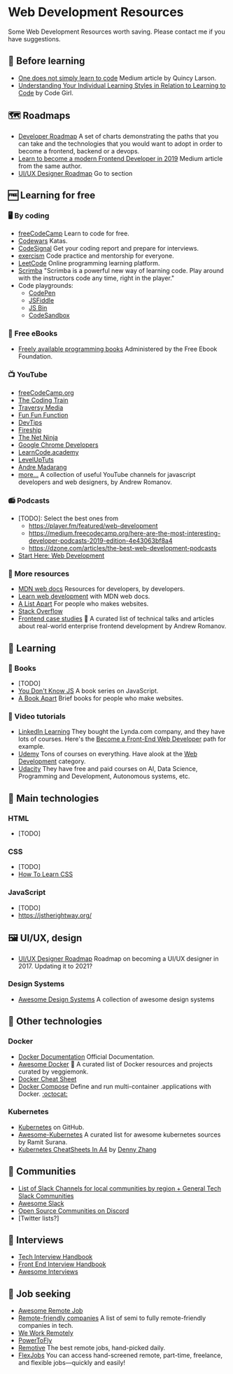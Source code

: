 # Web Development Resources

Some Web Development Resources worth saving. Please contact me if you have suggestions.

## 📗 Before learning

* [One does not simply learn to code](https://medium.freecodecamp.org/one-does-not-simply-learn-to-code-f25bacdc5b62) Medium article by Quincy Larson.
* [Understanding Your Individual Learning Styles in Relation to Learning to Code](https://medium.com/career-change-coder/understanding-your-individual-learning-styles-in-relation-to-learning-to-code-3ad24ebec551) by Code Girl.

## 🗺️ Roadmaps

* [Developer Roadmap](https://github.com/kamranahmedse/developer-roadmap) A set of charts demonstrating the paths that you can take and the technologies that you would want to adopt in order to become a frontend, backend or a devops.
* [Learn to become a modern Frontend Developer in 2019](https://medium.com/tech-tajawal/modern-frontend-developer-in-2018-4c2072fa2b9c) Medium article from the same author.
* [UI/UX Designer Roadmap](#%EF%B8%8F-uiux-design) Go to section

## 🆓 Learning for free

### 🖥️ By coding
* [freeCodeCamp](https://www.freecodecamp.org/) Learn to code for free.
* [Codewars](https://www.codewars.com/) Katas.
* [CodeSignal](https://codesignal.com/developers/) Get your coding report and prepare for interviews.
* [exercism](https://exercism.io/) Code practice and mentorship for everyone.
* [LeetCode](https://leetcode.com/) Online programming learning platform.
* [Scrimba](https://scrimba.com/) "Scrimba is a powerful new way of learning code. Play around with the instructors code any time, right in the player."
* Code playgrounds:
  * [CodePen](https://codepen.io/)
  * [JSFiddle](https://jsfiddle.net/)
  * [JS Bin](https://jsbin.com/?html,output)
  * [CodeSandbox](https://codesandbox.io/)

### 📖 Free eBooks
* [Freely available programming books](https://github.com/EbookFoundation/free-programming-books#readme) Administered by the Free Ebook Foundation.

### 📺 YouTube
* [freeCodeCamp.org](https://www.youtube.com/channel/UC8butISFwT-Wl7EV0hUK0BQ)
* [The Coding Train](https://www.youtube.com/channel/UCvjgXvBlbQiydffZU7m1_aw)
* [Traversy Media](https://www.youtube.com/channel/UC29ju8bIPH5as8OGnQzwJyA)
* [Fun Fun Function](https://www.youtube.com/channel/UCO1cgjhGzsSYb1rsB4bFe4Q)
* [DevTips](https://www.youtube.com/user/DevTipsForDesigners)
* [Fireship](https://www.youtube.com/channel/UCsBjURrPoezykLs9EqgamOA)
* [The Net Ninja](https://www.youtube.com/channel/UCW5YeuERMmlnqo4oq8vwUpg)
* [Google Chrome Developers](https://www.youtube.com/channel/UCnUYZLuoy1rq1aVMwx4aTzw)
* [LearnCode.academy](https://www.youtube.com/user/learncodeacademy)
* [LevelUpTuts](https://www.youtube.com/user/LevelUpTuts)
* [Andre Madarang](https://www.youtube.com/channel/UCtb40EQj2inp8zuaQlLx3iQ)
* [more...](https://github.com/andrew--r/channels) A collection of useful YouTube channels for javascript developers and web designers, by Andrew Romanov.

### 📻 Podcasts
* [TODO]: Select the best ones from 
  - https://player.fm/featured/web-development
  - https://medium.freecodecamp.org/here-are-the-most-interesting-developer-podcasts-2019-edition-4e43063bf8a4
  - https://dzone.com/articles/the-best-web-development-podcasts
* [Start Here: Web Development](https://soundcloud.com/starthere-webdev/)

### 📀 More resources
* [MDN web docs](https://developer.mozilla.org/en-US/) Resources for developers, by developers.
* [Learn web development](https://developer.mozilla.org/en-US/docs/Learn) with MDN web docs.
* [A List Apart](https://alistapart.com/) For people who makes websites.
* [Stack Overflow](https://stackoverflow.com/)
* [Frontend case studies](https://github.com/andrew--r/frontend-case-studies) 💼 A curated list of technical talks and articles about real-world enterprise frontend development by Andrew Romanov.

## 💸 Learning

### 📕 Books
* [TODO]
* [You Don't Know JS](https://github.com/getify/You-Dont-Know-JS) A book series on JavaScript.
* [A Book Apart](https://abookapart.com/) Brief books for people who make websites.

### 📼 Video tutorials
* [LinkedIn Learning](https://www.linkedin.com/learning/) They bought the Lynda.com company, and they have lots of courses. Here's the [Become a Front-End Web Developer](https://www.linkedin.com/learning/paths/linkedin-become-a-front-end-web-developer) path for example.
* [Udemy](https://www.udemy.com/) Tons of courses on everything. Have alook at the [Web Development](https://www.udemy.com/courses/development/web-development/) category.
* [Udacity](https://eu.udacity.com/courses/all) They have free and paid courses on AI, Data Science, Programming and Development, Autonomous systems, etc.

## 🔨 Main technologies

### HTML
* [TODO]
### CSS
* [TODO]
* [How To Learn CSS](https://www.smashingmagazine.com/2019/01/how-to-learn-css/)
### JavaScript
* [TODO]
* https://jstherightway.org/

## 🖼️ UI/UX, design

* [UI/UX Designer Roadmap](https://github.com/togiberlin/ui-ux-designer-roadmap) Roadmap on becoming a UI/UX designer in 2017. Updating it to 2021?

### Design Systems
* [Awesome Design Systems](https://github.com/alexpate/awesome-design-systems) A collection of awesome design systems

## 🔧 Other technologies

### Docker
* [Docker Documentation](https://docs.docker.com/) Official Documentation.
* [Awesome Docker](https://github.com/veggiemonk/awesome-docker) 🐳 A curated list of Docker resources and projects curated by veggiemonk.
* [Docker Cheat Sheet](https://github.com/wsargent/docker-cheat-sheet)
* [Docker Compose](https://docs.docker.com/compose/) Define and run multi-container .applications with Docker. [:octocat:](https://github.com/docker/compose)
### Kubernetes
* [Kubernetes](https://github.com/kubernetes/kubernetes) on GitHub.
* [Awesome-Kubernetes](https://github.com/ramitsurana/awesome-kubernetes) A curated list for awesome kubernetes sources by Ramit Surana.
* [Kubernetes CheatSheets In A4](https://github.com/dennyzhang/cheatsheet-kubernetes-A4) by [Denny Zhang](https://www.dennyzhang.com/)

## 💬 Communities

* [List of Slack Channels for local communities by region + General Tech Slack Communities](https://github.com/ladyleet/tech-community-slacks)
* [Awesome Slack](https://github.com/filipelinhares/awesome-slack#readme)
* [Open Source Communities on Discord](https://discordapp.com/open-source)
* [Twitter lists?]

## 🎤 Interviews

* [Tech Interview Handbook](https://github.com/yangshun/tech-interview-handbook)
* [Front End Interview Handbook](https://github.com/yangshun/front-end-interview-handbook)
* [Awesome Interviews](https://github.com/MaximAbramchuck/awesome-interview-questions)

## 🔎 Job seeking

* [Awesome Remote Job](https://github.com/lukasz-madon/awesome-remote-job)
* [Remote-friendly companies](https://github.com/remoteintech/remote-jobs) A list of semi to fully remote-friendly companies in tech.
* [We Work Remotely](https://weworkremotely.com/categories/remote-programming-jobs/#job-listings)
* [PowerToFly](https://powertofly.com/)
* [Remotive](https://remotive.io/remote-jobs/software-dev) The best remote jobs, hand-picked daily.
* [FlexJobs](https://www.flexjobs.com/) You can access hand-screened remote, part-time, freelance, and flexible jobs—quickly and easily!
